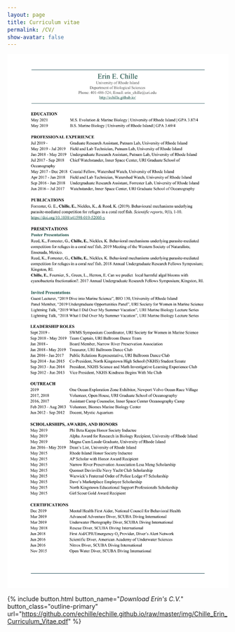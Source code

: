 ```yaml
---
layout: page  
title: Curriculum vitae  
permalink: /CV/  
show-avatar: false   
---
```


![Chille_Erin_Curriculum_Vitaep1](https://raw.githubusercontent.com/echille/echille.github.io/master/img/Chille_Erin_Curriculum_Vitae-1.png)  
![Chille_Erin_Curriculum_Vitaep2](https://raw.githubusercontent.com/echille/echille.github.io/master/img/Chille_Erin_Curriculum_Vitae-2.png)

{% include button.html button_name="*Download Erin's C.V.*" button_class="outline-primary" url="https://github.com/echille/echille.github.io/raw/master/img/Chille_Erin_Curriculum_Vitae.pdf" %}
